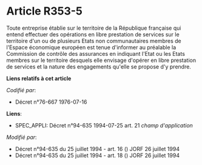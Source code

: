 # Article R353-5

Toute entreprise établie sur le territoire de la République française qui entend effectuer des opérations en libre prestation
de services sur le territoire d'un ou de plusieurs Etats non communautaires membres de l'Espace économique européen est tenue
d'informer au préalable la Commission de contrôle des assurances en indiquant l'Etat ou les Etats membres sur le territoire
desquels elle envisage d'opérer en libre prestation de services et la nature des engagements qu'elle se propose d'y prendre.

**Liens relatifs à cet article**

_Codifié par_:

  - Décret n°76-667 1976-07-16

**Liens**:

  - SPEC_APPLI: Décret n°94-635 1994-07-25 art. 21 *champ d'application*

_Modifié par_:

  - Décret n°94-635 du 25 juillet 1994 - art. 16 () JORF 26 juillet 1994
  - Décret n°94-635 du 25 juillet 1994 - art. 18 () JORF 26 juillet 1994
